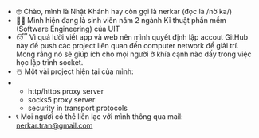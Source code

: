- 🤓 Chào, mình là Nhật Khánh hay còn gọi là nerkar (đọc là /nờ ka/)
- 🧑‍💻 Mình hiện đang là sinh viên năm 2 ngành Kĩ thuật phần mềm (Software Engineering) của UIT
- 😴 Vì quá lười viết app và web nên mình quyết định lập accout GitHub này để push các project liên quan đến computer network để giải trí. Mong rằng nó sẽ giúp ích cho mọi người ở khía cạnh nào đấy trong việc học lập trình socket.
- ☃️ Một vài project hiện tại của mình:
- - http/https proxy server
  - socks5 proxy server
  - security in transport protocols
- 📞 Mọi người có thể liên lạc với mình thông qua mail: nerkar.tran@gmail.com
